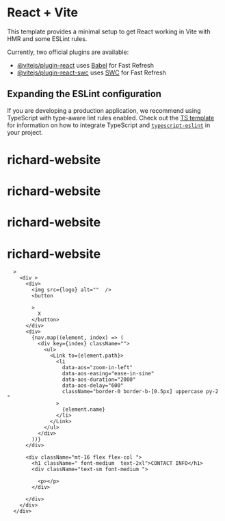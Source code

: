 # React + Vite

This template provides a minimal setup to get React working in Vite with HMR and some ESLint rules.

Currently, two official plugins are available:

- [@vitejs/plugin-react](https://github.com/vitejs/vite-plugin-react/blob/main/packages/plugin-react) uses [Babel](https://babeljs.io/) for Fast Refresh
- [@vitejs/plugin-react-swc](https://github.com/vitejs/vite-plugin-react/blob/main/packages/plugin-react-swc) uses [SWC](https://swc.rs/) for Fast Refresh

## Expanding the ESLint configuration

If you are developing a production application, we recommend using TypeScript with type-aware lint rules enabled. Check out the [TS template](https://github.com/vitejs/vite/tree/main/packages/create-vite/template-react-ts) for information on how to integrate TypeScript and [`typescript-eslint`](https://typescript-eslint.io) in your project.
# richard-website
# richard-website
# richard-website
# richard-website



 <div
       
      >
        <div >
          <div>
            <img src={logo} alt=""  />
            <button
            
            >
              X
            </button>
          </div>
          <div>
            {nav.map((element, index) => (
              <div key={index} className="">
                <ul>
                  <Link to={element.path}>
                    <li
                      data-aos="zoom-in-left"
                      data-aos-easing="ease-in-sine"
                      data-aos-duration="2000"
                      data-aos-delay="600"
                      className="border-0 border-b-[0.5px] uppercase py-2 "
                    >
                      {element.name}
                    </li>
                  </Link>
                </ul>
              </div>
            ))}
          </div>

          <div className="mt-16 flex flex-col ">
            <h1 className=" font-medium  text-2xl">CONTACT INFO</h1>
            <div className="text-sm font-medium ">
              
              <p></p>
            </div>
            
          </div>
        </div>
      </div>
   